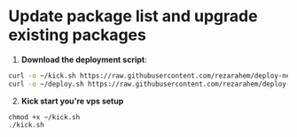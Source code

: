 # Update package list and upgrade existing packages

1. **Download the deployment script**:

```bash
curl -o ~/kick.sh https://raw.githubusercontent.com/rezarahem/deploy-nextjs/master/kick.sh
curl -o ~/deploy.sh https://raw.githubusercontent.com/rezarahem/deploy-nextjs/master/deploy.sh
```

2. **Kick start you're vps setup**

```
chmod +x ~/kick.sh
./kick.sh
```
